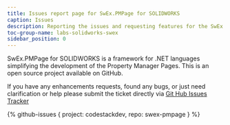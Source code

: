 ```yaml
---
title: Issues report page for SwEx.PMPage for SOLIDWORKS
caption: Issues
description: Reporting the issues and requesting features for the SwEx.PMPage framework for advanced development of SOLIDWORKS Property Manager Pages
toc-group-name: labs-solidworks-swex
sidebar_position: 0
---
```

SwEx.PMPage for SOLIDWORKS is a framework for .NET languages simplifying the development of the Property Manager Pages. This is an open source project available on GitHub.

If you have any enhancements requests, found any bugs, or just need clarification or help please submit the ticket directly via [Git Hub Issues Tracker](https://github.com/codestackdev/swex-pmpage/issues)

{% github-issues { project: codestackdev, repo: swex-pmpage } %}